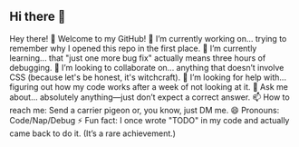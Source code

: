 ## Hi there 👋

Hey there! 👋 Welcome to my GitHub!
🔭 I’m currently working on... trying to remember why I opened this repo in the first place.
🌱 I’m currently learning... that "just one more bug fix" actually means three hours of debugging.
👯 I’m looking to collaborate on... anything that doesn’t involve CSS (because let's be honest, it's witchcraft).
🤔 I’m looking for help with... figuring out how my code works after a week of not looking at it.
💬 Ask me about... absolutely anything—just don’t expect a correct answer.
📫 How to reach me: Send a carrier pigeon or, you know, just DM me.
😄 Pronouns: Code/Nap/Debug
⚡ Fun fact: I once wrote "TODO" in my code and actually came back to do it. (It’s a rare achievement.)
